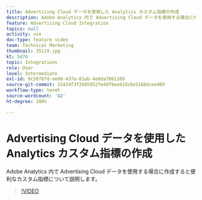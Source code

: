 ```yaml
---
title: Advertising Cloud データを使用した Analytics カスタム指標の作成
description: Adobe Analytics 内で Advertising Cloud データを使用する場合に作成すると便利なカスタム指標について説明します。
feature: Advertising Cloud Integration
topics: null
activity: use
doc-type: feature video
team: Technical Marketing
thumbnail: 35119.jpg
kt: 5476
topic: Integrations
role: User
level: Intermediate
exl-id: 9c50787d-ee08-437a-81ab-4e0da7861269
source-git-commit: 32424f3f2b05952fe4df9ea91dcbe51684cee905
workflow-type: tm+mt
source-wordcount: '42'
ht-degree: 100%

---
```


# Advertising Cloud データを使用した Analytics カスタム指標の作成

Adobe Analytics 内で Advertising Cloud データを使用する場合に作成すると便利なカスタム指標について説明します。

>[!VIDEO](https://video.tv.adobe.com/v/35119/?quality=12&learn=on)

